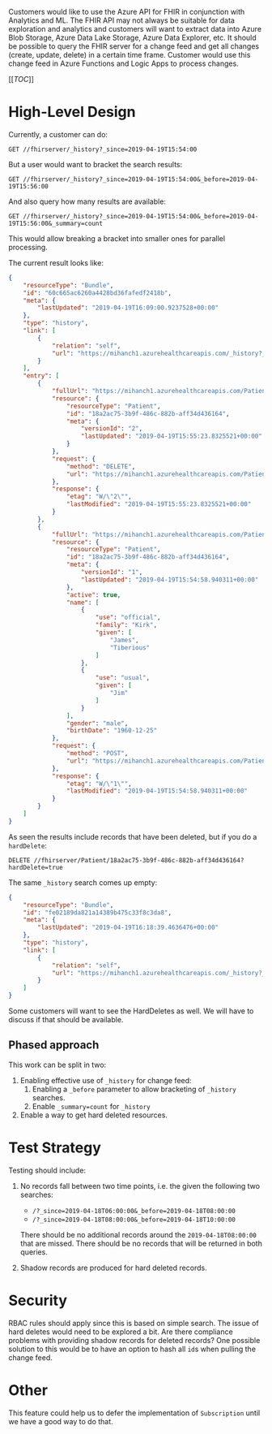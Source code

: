 Customers would like to use the Azure API for FHIR in conjunction with Analytics and ML. The FHIR API may not always be suitable for data exploration and analytics and customers will want to extract data into Azure Blob Storage, Azure Data Lake Storage, Azure Data Explorer, etc. It should be possible to query the FHIR server for a change feed and get all changes (create, update, delete) in a certain time frame. Customer would use this change feed in Azure Functions and Logic Apps to process changes.

[[_TOC_]]

# High-Level Design

Currently, a customer can do:

```
GET //fhirserver/_history?_since=2019-04-19T15:54:00
```

But a user would want to bracket the search results:

```
GET //fhirserver/_history?_since=2019-04-19T15:54:00&_before=2019-04-19T15:56:00
```

And also query how many results are available:

```
GET //fhirserver/_history?_since=2019-04-19T15:54:00&_before=2019-04-19T15:56:00&_summary=count
```

This would allow breaking a bracket into smaller ones for parallel processing.

The current result looks like:

```json
{
    "resourceType": "Bundle",
    "id": "60c665ac6260a4428bd36fafedf2418b",
    "meta": {
        "lastUpdated": "2019-04-19T16:09:00.9237528+00:00"
    },
    "type": "history",
    "link": [
        {
            "relation": "self",
            "url": "https://mihanch1.azurehealthcareapis.com/_history?_since=2019-04-19T15%3A54%3A00&_before=2019-04-19T15%3A55%3A00"
        }
    ],
    "entry": [
        {
            "fullUrl": "https://mihanch1.azurehealthcareapis.com/Patient/18a2ac75-3b9f-486c-882b-aff34d436164/_history/2",
            "resource": {
                "resourceType": "Patient",
                "id": "18a2ac75-3b9f-486c-882b-aff34d436164",
                "meta": {
                    "versionId": "2",
                    "lastUpdated": "2019-04-19T15:55:23.8325521+00:00"
                }
            },
            "request": {
                "method": "DELETE",
                "url": "https://mihanch1.azurehealthcareapis.com/Patient/18a2ac75-3b9f-486c-882b-aff34d436164"
            },
            "response": {
                "etag": "W/\"2\"",
                "lastModified": "2019-04-19T15:55:23.8325521+00:00"
            }
        },
        {
            "fullUrl": "https://mihanch1.azurehealthcareapis.com/Patient/18a2ac75-3b9f-486c-882b-aff34d436164/_history/1",
            "resource": {
                "resourceType": "Patient",
                "id": "18a2ac75-3b9f-486c-882b-aff34d436164",
                "meta": {
                    "versionId": "1",
                    "lastUpdated": "2019-04-19T15:54:58.940311+00:00"
                },
                "active": true,
                "name": [
                    {
                        "use": "official",
                        "family": "Kirk",
                        "given": [
                            "James",
                            "Tiberious"
                        ]
                    },
                    {
                        "use": "usual",
                        "given": [
                            "Jim"
                        ]
                    }
                ],
                "gender": "male",
                "birthDate": "1960-12-25"
            },
            "request": {
                "method": "POST",
                "url": "https://mihanch1.azurehealthcareapis.com/Patient"
            },
            "response": {
                "etag": "W/\"1\"",
                "lastModified": "2019-04-19T15:54:58.940311+00:00"
            }
        }
    ]
}
```

As seen the results include records that have been deleted, but if you do a `hardDelete`:

```
DELETE //fhirserver/Patient/18a2ac75-3b9f-486c-882b-aff34d436164?hardDelete=true
```

The same `_history` search comes up empty:

```json
{
    "resourceType": "Bundle",
    "id": "fe02189da821a14389b475c33f8c3da8",
    "meta": {
        "lastUpdated": "2019-04-19T16:18:39.4636476+00:00"
    },
    "type": "history",
    "link": [
        {
            "relation": "self",
            "url": "https://mihanch1.azurehealthcareapis.com/_history?_since=2019-04-19T15%3A54%3A00"
        }
    ]
}
```

Some customers will want to see the HardDeletes as well. We will have to discuss if that should be available. 

## Phased approach

This work can be split in two:

1. Enabling effective use of `_history` for change feed:
    1. Enabling a `_before` parameter to allow bracketing of `_history` searches.
    2. Enable `_summary=count` for `_history`
1. Enable a way to get hard deleted resources.

# Test Strategy

Testing should include:

1. No records fall between two time points, i.e. the given the following two searches:
    * `/?_since=2019-04-18T06:00:00&_before=2019-04-18T08:00:00`
    * `/?_since=2019-04-18T08:00:00&_before=2019-04-18T10:00:00`

    There should be no additional records around the `2019-04-18T08:00:00` that are missed. There should be no records that will be returned in both queries. 
1. Shadow records are produced for hard deleted records.

# Security

RBAC rules should apply since this is based on simple search. The issue of hard deletes would need to be explored a bit. Are there compliance problems with providing shadow records for deleted records? One possible solution to this would be to have an option to hash all `id`s when pulling the change feed.

# Other

This feature could help us to defer the implementation of `Subscription` until we have a good way to do that.
